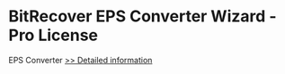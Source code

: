 # BitRecover EPS Converter Wizard - Pro License
EPS Converter
[>> Detailed information](https://secure.shareit.com/shareit/product.html?productid=301014700&affiliateid=200057808)